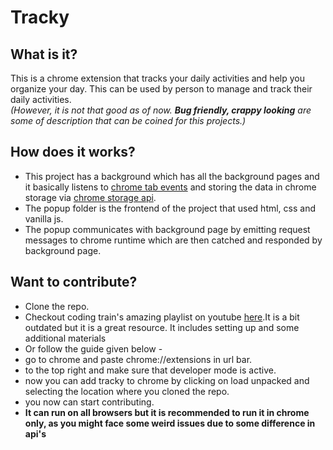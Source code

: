 # Tracky

## What is it?
This is a chrome extension that tracks your daily activities and help you organize your day. This can be used by person to manage and track their daily activities. \
_(However, it is not that good as of now. __Bug friendly, crappy looking__ are some of description that can be coined for this projects.)_

## How does it works? 
- This project has a background which has all the background pages and it basically listens to [chrome tab events](https://developer.chrome.com/docs/extensions/reference/tabs "Chrome api reference") and storing the data in chrome storage via [chrome storage api](https://developer.chrome.com/docs/extensions/reference/storage "chrome storage").
- The popup folder is the frontend of the project that used html, css and vanilla js.
- The popup communicates with background page by emitting request messages to chrome runtime which are then catched and responded by background page.
  
## Want to contribute?
- Clone the repo.
- Checkout coding train's amazing playlist on youtube [here](https://www.youtube.com/playlist?list=PLRqwX-V7Uu6bL9VOMT65ahNEri9uqLWfS).It is a bit outdated but it is a great resource. It includes setting up and some additional materials
-  Or follow the guide given below -
  - go to chrome and paste chrome://extensions in url bar.
  - to the top right and make sure that developer mode is active.
  - now you can add tracky to chrome by clicking on load unpacked and selecting the location where you cloned the repo.
  - you now can start contributing. 
- __It can run on all browsers but it is recommended to run it in chrome only, as you might face some weird issues due to some difference in api's__
